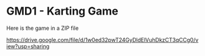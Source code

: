 # GMD1 - Karting Game
 
Here is the game in a ZIP file

https://drive.google.com/file/d/1w0ed32pwT24GyDldElVuhDkzCT3qCCg0/view?usp=sharing
